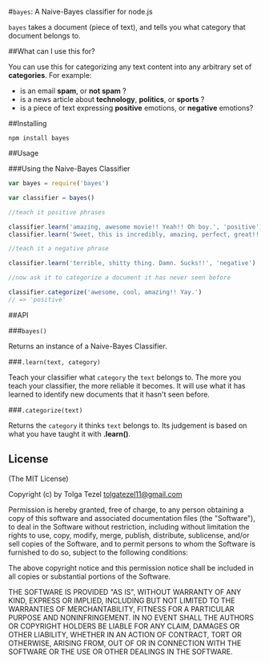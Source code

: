 #`bayes`: A Naive-Bayes classifier for node.js


`bayes` takes a document (piece of text), and tells you what category that document belongs to.

##What can I use this for?

You can use this for categorizing any text content into any arbitrary set of **categories**. For example:

- is an email **spam**, or **not spam** ?
- is a news article about **technology**, **politics**, or **sports** ?
- is a piece of text expressing **positive** emotions, or **negative** emotions?

##Installing

```
npm install bayes
```

##Usage

###Using the Naive-Bayes Classifier

```javascript
var bayes = require('bayes')

var classifier = bayes()

//teach it positive phrases

classifier.learn('amazing, awesome movie!! Yeah!! Oh boy.', 'positive')
classifier.learn('Sweet, this is incredibly, amazing, perfect, great!!', 'positive')

//teach it a negative phrase

classifier.learn('terrible, shitty thing. Damn. Sucks!!', 'negative')

//now ask it to categorize a document it has never seen before

classifier.categorize('awesome, cool, amazing!! Yay.')
// => 'positive'

```

##API

###`bayes()`

Returns an instance of a Naive-Bayes Classifier.

###`.learn(text, category)`

Teach your classifier what `category` the `text` belongs to. The more you teach your classifier, the more reliable it becomes. It will use what it has learned to identify new documents that it hasn't seen before.

###`.categorize(text)`

Returns the `category` it thinks `text` belongs to. Its judgement is based on what you have taught it with **.learn()**.

## License 

(The MIT License)

Copyright (c) by Tolga Tezel <tolgatezel11@gmail.com>

Permission is hereby granted, free of charge, to any person obtaining a copy
of this software and associated documentation files (the "Software"), to deal
in the Software without restriction, including without limitation the rights
to use, copy, modify, merge, publish, distribute, sublicense, and/or sell
copies of the Software, and to permit persons to whom the Software is
furnished to do so, subject to the following conditions:

The above copyright notice and this permission notice shall be included in
all copies or substantial portions of the Software.

THE SOFTWARE IS PROVIDED "AS IS", WITHOUT WARRANTY OF ANY KIND, EXPRESS OR
IMPLIED, INCLUDING BUT NOT LIMITED TO THE WARRANTIES OF MERCHANTABILITY,
FITNESS FOR A PARTICULAR PURPOSE AND NONINFRINGEMENT. IN NO EVENT SHALL THE
AUTHORS OR COPYRIGHT HOLDERS BE LIABLE FOR ANY CLAIM, DAMAGES OR OTHER
LIABILITY, WHETHER IN AN ACTION OF CONTRACT, TORT OR OTHERWISE, ARISING FROM,
OUT OF OR IN CONNECTION WITH THE SOFTWARE OR THE USE OR OTHER DEALINGS IN
THE SOFTWARE.